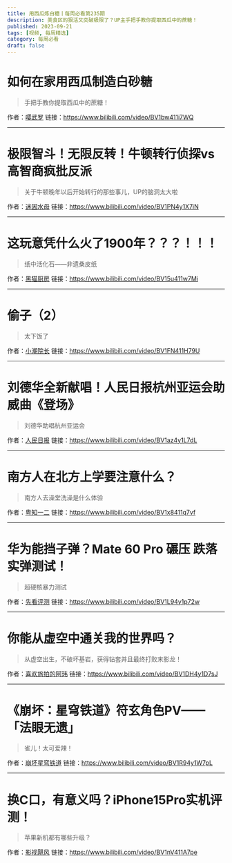 ```yaml
---
title: 用西瓜炼白糖丨每周必看第235期
description: 美食区的狠活又突破极限了？UP主手把手教你提取西瓜中的蔗糖！
published: 2023-09-21
tags: [视频, 每周精选]
category: 每周必看
draft: false
---
```


# 如何在家用西瓜制造白砂糖
> 手把手教你提取西瓜中的蔗糖！

作者：[嘤武罗](https://space.bilibili.com/349717298)
链接：https://www.bilibili.com/video/BV1bw411i7WQ

---

# 极限智斗！无限反转！牛顿转行侦探vs高智商疯批反派
> 关于牛顿晚年以后开始转行的那些事儿，UP的脑洞太大啦

作者：[迷因水母](https://space.bilibili.com/1858861103)
链接：https://www.bilibili.com/video/BV1PN4y1X7iN

---

# 这玩意凭什么火了1900年？？？！！！
> 纸中活化石——非遗桑皮纸

作者：[黑猫厨房](https://space.bilibili.com/1420982)
链接：https://www.bilibili.com/video/BV15u411w7Mi

---

# 偷子（2）
> 太下饭了

作者：[小潮院长](https://space.bilibili.com/5970160)
链接：https://www.bilibili.com/video/BV1FN411H79U

---

# 刘德华全新献唱！人民日报杭州亚运会助威曲《登场》
> 刘德华助唱杭州亚运会

作者：[人民日报](https://space.bilibili.com/1131457022)
链接：https://www.bilibili.com/video/BV1az4y1L7dL

---

# 南方人在北方上学要注意什么？
> 南方人去澡堂洗澡是什么体验

作者：[粤知一二](https://space.bilibili.com/95515699)
链接：https://www.bilibili.com/video/BV1x8411q7vf

---

# 华为能挡子弹？Mate 60 Pro 碾压 跌落 实弹测试！
> 超硬核暴力测试

作者：[先看评测](https://space.bilibili.com/483311105)
链接：https://www.bilibili.com/video/BV1L94y1p72w

---

# 你能从虚空中通关我的世界吗？
> 从虚空出生，不破坏基岩，获得钻套并且最终打败末影龙！

作者：[喜欢旅拍的阿玮](https://space.bilibili.com/44222886)
链接：https://www.bilibili.com/video/BV1DH4y1D7sJ

---

# 《崩坏：星穹铁道》符玄角色PV——「法眼无遗」
> 雀儿！太可爱辣！

作者：[崩坏星穹铁道](https://space.bilibili.com/1340190821)
链接：https://www.bilibili.com/video/BV1R94y1W7pL

---

# 换C口，有意义吗？iPhone15Pro实机评测！
> 苹果新机都有哪些升级？

作者：[影视飓风](https://space.bilibili.com/946974)
链接：https://www.bilibili.com/video/BV1nV411A7pe

